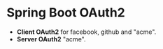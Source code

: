 # Spring Boot OAuth2

* **Client OAuth2** for facebook, github and "acme".
* **Server OAuth2** "acme".
